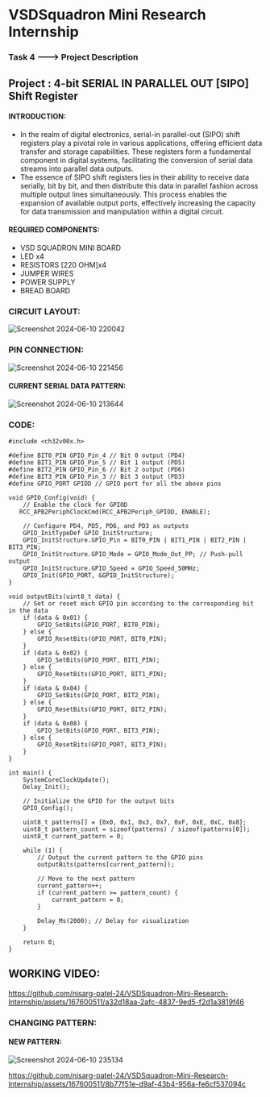 # VSDSquadron Mini Research Internship
###   Task 4 ---> Project Description
## Project : 4-bit SERIAL IN PARALLEL OUT [SIPO] Shift Register
#### INTRODUCTION:
* In the realm of digital electronics, serial-in parallel-out (SIPO) shift registers play a pivotal role in various applications, offering efficient data transfer and storage capabilities. These registers form a fundamental component in digital systems, facilitating the conversion of serial data streams into parallel data outputs.<br/>
* The essence of SIPO shift registers lies in their ability to receive data serially, bit by bit, and then distribute this data in parallel fashion across multiple output lines simultaneously. This process enables the expansion of available output ports, effectively increasing the capacity for data transmission and manipulation within a digital circuit.<br/>
#### REQUIRED COMPONENTS:
* VSD SQUADRON MINI BOARD
* LED x4
* RESISTORS [220 OHM]x4
* JUMPER WIRES
* POWER SUPPLY
* BREAD BOARD

### CIRCUIT LAYOUT:
![Screenshot 2024-06-10 220042](https://github.com/nisarg-patel-24/VSDSquadron-Mini-Research-Internship/assets/167600511/cb23df9c-b5ae-4f2c-95fb-bda51a24a965)
<br/>
### PIN CONNECTION:
![Screenshot 2024-06-10 221456](https://github.com/nisarg-patel-24/VSDSquadron-Mini-Research-Internship/assets/167600511/36d09db8-7885-4863-a484-1b818049f253)
<br/>
#### CURRENT SERIAL DATA PATTERN:
![Screenshot 2024-06-10 213644](https://github.com/nisarg-patel-24/VSDSquadron-Mini-Research-Internship/assets/167600511/0b4440b3-5f59-4b8c-b1e1-8def2af8bcb6)
<br/>
### CODE:
```
#include <ch32v00x.h>

#define BIT0_PIN GPIO_Pin_4 // Bit 0 output (PD4)
#define BIT1_PIN GPIO_Pin_5 // Bit 1 output (PD5)
#define BIT2_PIN GPIO_Pin_6 // Bit 2 output (PD6)
#define BIT3_PIN GPIO_Pin_3 // Bit 3 output (PD3)
#define GPIO_PORT GPIOD // GPIO port for all the above pins

void GPIO_Config(void) {
    // Enable the clock for GPIOD
   RCC_APB2PeriphClockCmd(RCC_APB2Periph_GPIOD, ENABLE);

    // Configure PD4, PD5, PD6, and PD3 as outputs
    GPIO_InitTypeDef GPIO_InitStructure;
    GPIO_InitStructure.GPIO_Pin = BIT0_PIN | BIT1_PIN | BIT2_PIN | BIT3_PIN;
    GPIO_InitStructure.GPIO_Mode = GPIO_Mode_Out_PP; // Push-pull output
    GPIO_InitStructure.GPIO_Speed = GPIO_Speed_50MHz;
    GPIO_Init(GPIO_PORT, &GPIO_InitStructure);
}

void outputBits(uint8_t data) {
    // Set or reset each GPIO pin according to the corresponding bit in the data
    if (data & 0x01) {
        GPIO_SetBits(GPIO_PORT, BIT0_PIN);
    } else {
        GPIO_ResetBits(GPIO_PORT, BIT0_PIN);
    }
    if (data & 0x02) {
        GPIO_SetBits(GPIO_PORT, BIT1_PIN);
    } else {
        GPIO_ResetBits(GPIO_PORT, BIT1_PIN);
    }
    if (data & 0x04) {
        GPIO_SetBits(GPIO_PORT, BIT2_PIN);
    } else {
        GPIO_ResetBits(GPIO_PORT, BIT2_PIN);
    }
    if (data & 0x08) {
        GPIO_SetBits(GPIO_PORT, BIT3_PIN);
    } else {
        GPIO_ResetBits(GPIO_PORT, BIT3_PIN);
    }
}

int main() {
    SystemCoreClockUpdate();
    Delay_Init();

    // Initialize the GPIO for the output bits
    GPIO_Config();

    uint8_t patterns[] = {0x0, 0x1, 0x3, 0x7, 0xF, 0xE, 0xC, 0x8};
    uint8_t pattern_count = sizeof(patterns) / sizeof(patterns[0]);
    uint8_t current_pattern = 0;

    while (1) {
        // Output the current pattern to the GPIO pins
        outputBits(patterns[current_pattern]);

        // Move to the next pattern
        current_pattern++;
        if (current_pattern >= pattern_count) {
            current_pattern = 0;
        }

        Delay_Ms(2000); // Delay for visualization
    }

    return 0;
}
```

## WORKING VIDEO:

https://github.com/nisarg-patel-24/VSDSquadron-Mini-Research-Internship/assets/167600511/a32d18aa-2afc-4837-9ed5-f2d1a3819f46

### CHANGING PATTERN:
#### NEW PATTERN:
![Screenshot 2024-06-10 235134](https://github.com/nisarg-patel-24/VSDSquadron-Mini-Research-Internship/assets/167600511/8df1878f-52a2-4836-bfe7-625131c7ecba)
<br/>

https://github.com/nisarg-patel-24/VSDSquadron-Mini-Research-Internship/assets/167600511/8b77f51e-d9af-43b4-956a-fe6cf537094c


